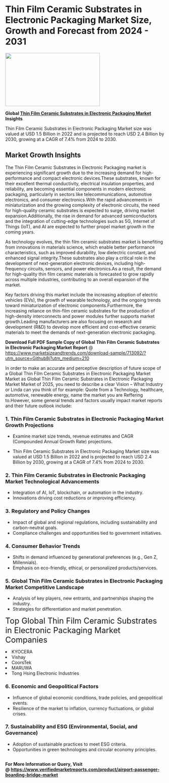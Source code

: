 <H1>Thin Film Ceramic Substrates in Electronic Packaging Market Size, Growth and Forecast from 2024 - 2031</H1><img class="aligncenter size-medium wp-image-584254" src="https://thirdeyenews.in/wp-content/uploads/2024/09/Global-Market-Research-300x168.jpeg" alt="" width="300" height="168" /><p><strong>Global&nbsp;<a href="https://www.marketsizeandtrends.com/download-sample/713092/?utm_source=Github8j?utm_medium=210">Thin Film Ceramic Substrates in Electronic Packaging Market</a> Insights</strong></p><p>Thin Film Ceramic Substrates in Electronic Packaging Market size was valued at USD 1.5 Billion in 2022 and is projected to reach USD 2.4 Billion by 2030, growing at a CAGR of 7.4% from 2024 to 2030.</p><p><h2>Market Growth Insights</h2> <p>The Thin Film Ceramic Substrates in Electronic Packaging market is experiencing significant growth due to the increasing demand for high-performance and compact electronic devices.These substrates, known for their excellent thermal conductivity, electrical insulation properties, and reliability, are becoming essential components in modern electronic packaging, particularly in sectors like telecommunications, automotive electronics, and consumer electronics.With the rapid advancements in miniaturization and the growing complexity of electronic circuits, the need for high-quality ceramic substrates is expected to surge, driving market expansion.Additionally, the rise in demand for advanced semiconductors and the integration of cutting-edge technologies such as 5G, Internet of Things (IoT), and AI are expected to further propel market growth in the coming years.</p> <p>As technology evolves, the thin film ceramic substrates market is benefiting from innovations in materials science, which enable better performance characteristics, such as improved durability, low dielectric constant, and enhanced signal integrity.These substrates also play a critical role in the development of next-generation electronic devices, including high-frequency circuits, sensors, and power electronics.As a result, the demand for high-quality thin film ceramic materials is forecasted to grow rapidly across multiple industries, contributing to an overall expansion of the market.</p> <p>Key factors driving this market include the increasing adoption of electric vehicles (EVs), the growth of wearable technology, and the ongoing trends toward miniaturization of electronic components.Furthermore, the increasing reliance on thin-film ceramic substrates for the production of high-density interconnects and power modules further supports market growth.Leading manufacturers are also focusing on research and development (R&D) to develop more efficient and cost-effective ceramic materials to meet the demands of next-generation electronic packaging.</p> <p><span class=""><strong>Download Full PDF Sample Copy of Global Thin Film Ceramic Substrates in Electronic Packaging Market Report</strong> @ <a href="https://www.marketsizeandtrends.com/download-sample/713092/?utm_source=Github8j?utm_medium=210" target="_blank">https://www.marketsizeandtrends.com/download-sample/713092/?utm_source=Github8j?utm_medium=210</a></span></p><p>In order to make an accurate and perceptive description of future scope of a Global&nbsp;Thin Film Ceramic Substrates in Electronic Packaging Market Market as Global&nbsp;Thin Film Ceramic Substrates in Electronic Packaging Market Market of 2025, you need to describe a clear Vision &ndash; What Industry or Linda can you think of for example: Quote from a Technology, healthcare, automotive, renewable energy, name the market you are Reffering to.However, some general trends and factors usually impact market reports and their future outlook include:</p><h3>1.&nbsp;<strong>Thin Film Ceramic Substrates in Electronic Packaging Market Growth Projections</strong></h3><ul><li>Examine market size trends, revenue estimates and CAGR (Compounded Annual Growth Rate) projections.</li><li><p>Thin Film Ceramic Substrates in Electronic Packaging Market size was valued at USD 1.5 Billion in 2022 and is projected to reach USD 2.4 Billion by 2030, growing at a CAGR of 7.4% from 2024 to 2030.</p></li></ul><h3>2.&nbsp;<strong>Thin Film Ceramic Substrates in Electronic Packaging Market Technological Advancements</strong></h3><ul><li>Integration of AI, IoT, blockchain, or automation in the industry.</li><li>Innovations driving cost reductions or improving efficiency.</li></ul><h3>3.&nbsp;<strong>Regulatory and Policy Changes</strong></h3><ul><li>Impact of global and regional regulations, including sustainability and carbon-neutral goals.</li><li>Compliance challenges and opportunities tied to government initiatives.</li></ul><h3>4.&nbsp;<strong>Consumer Behavior Trends</strong></h3><ul><li>Shifts in demand influenced by generational preferences (e.g., Gen Z, Millennials).</li><li>Emphasis on eco-friendly, ethical, or personalized products/services.</li></ul><h3>5.&nbsp;<strong>Global Thin Film Ceramic Substrates in Electronic Packaging Market Competitive Landscape</strong></h3><ul><li>Analysis of key players, new entrants, and partnerships shaping the industry.</li><li>Strategies for differentiation and market penetration.</li></ul><p data-pm-slice="1 1 []"><span style="color: inherit; font-family: inherit; font-size: 25px;">Top Global Thin Film Ceramic Substrates in Electronic Packaging Market Companies</span></p><div class="" data-test-id=""><p><li>KYOCERA</li><li> Vishay</li><li> CoorsTek</li><li> MARUWA</li><li> Tong Hsing Electronic Industries</li></p></div><h3>6.&nbsp;<strong>Economic and Geopolitical Factors</strong></h3><ul><li>Influence of global economic conditions, trade policies, and geopolitical events.</li><li>Resilience of the market to inflation, currency fluctuations, or global crises.</li></ul><h3>7.&nbsp;<strong>Sustainability and ESG (Environmental, Social, and Governance)</strong></h3><ul><li>Adoption of sustainable practices to meet ESG criteria.</li><li>Opportunities in green technologies and circular economy principles.</li></ul><h2><strong style="font-size: 14px;">For More Information or Query, Visit @&nbsp;</strong><a style="background-color: #ffffff; font-size: 14px;" href="https://www.marketsizeandtrends.com/report/thin-film-ceramic-substrates-in-electronic-packaging-market/" target="_blank">https://www.verifiedmarketreports.com/product/airport-passenger-boarding-bridge-market</a></h2>